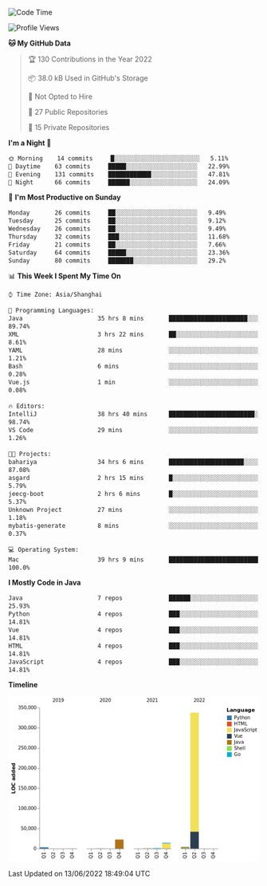 <!--START_SECTION:waka-->
![Code Time](http://img.shields.io/badge/Code%20Time-0%20secs-blue)

![Profile Views](http://img.shields.io/badge/Profile%20Views-0-blue)

**🐱 My GitHub Data** 

> 🏆 130 Contributions in the Year 2022
 > 
> 📦 38.0 kB Used in GitHub's Storage 
 > 
> 🚫 Not Opted to Hire
 > 
> 📜 27 Public Repositories 
 > 
> 🔑 15 Private Repositories  
 > 
**I'm a Night 🦉** 

```text
🌞 Morning    14 commits     █░░░░░░░░░░░░░░░░░░░░░░░░   5.11% 
🌆 Daytime    63 commits     █████░░░░░░░░░░░░░░░░░░░░   22.99% 
🌃 Evening    131 commits    ████████████░░░░░░░░░░░░░   47.81% 
🌙 Night      66 commits     ██████░░░░░░░░░░░░░░░░░░░   24.09%

```
📅 **I'm Most Productive on Sunday** 

```text
Monday       26 commits     ██░░░░░░░░░░░░░░░░░░░░░░░   9.49% 
Tuesday      25 commits     ██░░░░░░░░░░░░░░░░░░░░░░░   9.12% 
Wednesday    26 commits     ██░░░░░░░░░░░░░░░░░░░░░░░   9.49% 
Thursday     32 commits     ███░░░░░░░░░░░░░░░░░░░░░░   11.68% 
Friday       21 commits     ██░░░░░░░░░░░░░░░░░░░░░░░   7.66% 
Saturday     64 commits     █████░░░░░░░░░░░░░░░░░░░░   23.36% 
Sunday       80 commits     ███████░░░░░░░░░░░░░░░░░░   29.2%

```


📊 **This Week I Spent My Time On** 

```text
⌚︎ Time Zone: Asia/Shanghai

💬 Programming Languages: 
Java                     35 hrs 8 mins       ██████████████████████░░░   89.74% 
XML                      3 hrs 22 mins       ██░░░░░░░░░░░░░░░░░░░░░░░   8.61% 
YAML                     28 mins             ░░░░░░░░░░░░░░░░░░░░░░░░░   1.21% 
Bash                     6 mins              ░░░░░░░░░░░░░░░░░░░░░░░░░   0.28% 
Vue.js                   1 min               ░░░░░░░░░░░░░░░░░░░░░░░░░   0.08%

🔥 Editors: 
IntelliJ                 38 hrs 40 mins      ████████████████████████░   98.74% 
VS Code                  29 mins             ░░░░░░░░░░░░░░░░░░░░░░░░░   1.26%

🐱‍💻 Projects: 
bahariya                 34 hrs 6 mins       █████████████████████░░░░   87.08% 
asgard                   2 hrs 15 mins       █░░░░░░░░░░░░░░░░░░░░░░░░   5.79% 
jeecg-boot               2 hrs 6 mins        █░░░░░░░░░░░░░░░░░░░░░░░░   5.37% 
Unknown Project          27 mins             ░░░░░░░░░░░░░░░░░░░░░░░░░   1.18% 
mybatis-generate         8 mins              ░░░░░░░░░░░░░░░░░░░░░░░░░   0.37%

💻 Operating System: 
Mac                      39 hrs 9 mins       █████████████████████████   100.0%

```

**I Mostly Code in Java** 

```text
Java                     7 repos             ██████░░░░░░░░░░░░░░░░░░░   25.93% 
Python                   4 repos             ███░░░░░░░░░░░░░░░░░░░░░░   14.81% 
Vue                      4 repos             ███░░░░░░░░░░░░░░░░░░░░░░   14.81% 
HTML                     4 repos             ███░░░░░░░░░░░░░░░░░░░░░░   14.81% 
JavaScript               4 repos             ███░░░░░░░░░░░░░░░░░░░░░░   14.81%

```


**Timeline**

![Chart not found](https://raw.githubusercontent.com/youtiaoguagua/youtiaoguagua/master/charts/bar_graph.png) 


 Last Updated on 13/06/2022 18:49:04 UTC
<!--END_SECTION:waka-->